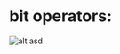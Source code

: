 # bit operators:

![alt asd](https://techvidvan.com/tutorials/wp-content/uploads/sites/2/2019/12/types-of-bitwise-operators.jpg)
